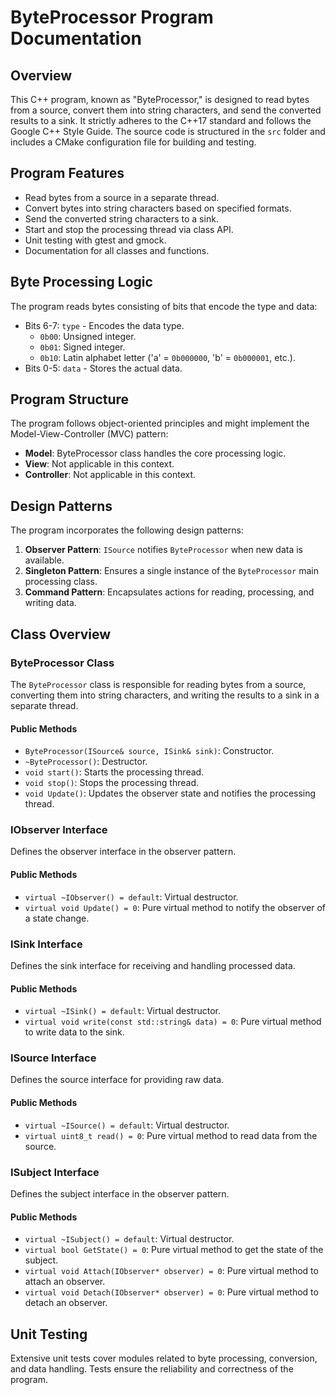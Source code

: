 # ByteProcessor Program Documentation

## Overview

This C++ program, known as "ByteProcessor," is designed to read bytes from a source, convert them into string characters, and send the converted results to a sink. It strictly adheres to the C++17 standard and follows the Google C++ Style Guide. The source code is structured in the `src` folder and includes a CMake configuration file for building and testing.

## Program Features

- Read bytes from a source in a separate thread.
- Convert bytes into string characters based on specified formats.
- Send the converted string characters to a sink.
- Start and stop the processing thread via class API.
- Unit testing with gtest and gmock.
- Documentation for all classes and functions.

## Byte Processing Logic

The program reads bytes consisting of bits that encode the type and data:

- Bits 6-7: `type` - Encodes the data type.
  - `0b00`: Unsigned integer.
  - `0b01`: Signed integer.
  - `0b10`: Latin alphabet letter ('a' = `0b000000`, 'b' = `0b000001`, etc.).
- Bits 0-5: `data` - Stores the actual data.

## Program Structure

The program follows object-oriented principles and might implement the Model-View-Controller (MVC) pattern:

- **Model**: ByteProcessor class handles the core processing logic.
- **View**: Not applicable in this context.
- **Controller**: Not applicable in this context.

## Design Patterns

The program incorporates the following design patterns:

1. **Observer Pattern**: `ISource` notifies `ByteProcessor` when new data is available.
2. **Singleton Pattern**: Ensures a single instance of the `ByteProcessor` main processing class.
3. **Command Pattern**: Encapsulates actions for reading, processing, and writing data.

## Class Overview

### ByteProcessor Class

The `ByteProcessor` class is responsible for reading bytes from a source, converting them into string characters, and writing the results to a sink in a separate thread.

#### Public Methods

- `ByteProcessor(ISource& source, ISink& sink)`: Constructor.
- `~ByteProcessor()`: Destructor.
- `void start()`: Starts the processing thread.
- `void stop()`: Stops the processing thread.
- `void Update()`: Updates the observer state and notifies the processing thread.

### IObserver Interface

Defines the observer interface in the observer pattern.

#### Public Methods

- `virtual ~IObserver() = default`: Virtual destructor.
- `virtual void Update() = 0`: Pure virtual method to notify the observer of a state change.

### ISink Interface

Defines the sink interface for receiving and handling processed data.

#### Public Methods

- `virtual ~ISink() = default`: Virtual destructor.
- `virtual void write(const std::string& data) = 0`: Pure virtual method to write data to the sink.

### ISource Interface

Defines the source interface for providing raw data.

#### Public Methods

- `virtual ~ISource() = default`: Virtual destructor.
- `virtual uint8_t read() = 0`: Pure virtual method to read data from the source.

### ISubject Interface

Defines the subject interface in the observer pattern.

#### Public Methods

- `virtual ~ISubject() = default`: Virtual destructor.
- `virtual bool GetState() = 0`: Pure virtual method to get the state of the subject.
- `virtual void Attach(IObserver* observer) = 0`: Pure virtual method to attach an observer.
- `virtual void Detach(IObserver* observer) = 0`: Pure virtual method to detach an observer.

## Unit Testing

Extensive unit tests cover modules related to byte processing, conversion, and data handling. Tests ensure the reliability and correctness of the program.